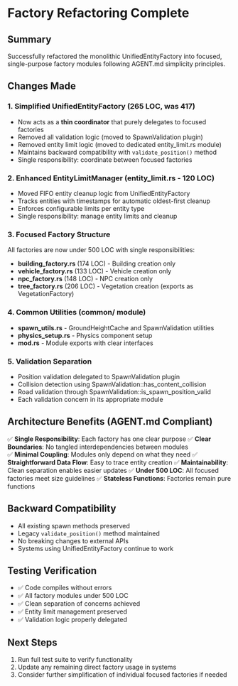 # Factory Refactoring Complete

## Summary
Successfully refactored the monolithic UnifiedEntityFactory into focused, single-purpose factory modules following AGENT.md simplicity principles.

## Changes Made

### 1. Simplified UnifiedEntityFactory (265 LOC, was 417)
- Now acts as a **thin coordinator** that purely delegates to focused factories
- Removed all validation logic (moved to SpawnValidation plugin)
- Removed entity limit logic (moved to dedicated entity_limit.rs module)
- Maintains backward compatibility with `validate_position()` method
- Single responsibility: coordinate between focused factories

### 2. Enhanced EntityLimitManager (entity_limit.rs - 120 LOC)
- Moved FIFO entity cleanup logic from UnifiedEntityFactory
- Tracks entities with timestamps for automatic oldest-first cleanup
- Enforces configurable limits per entity type
- Single responsibility: manage entity limits and cleanup

### 3. Focused Factory Structure
All factories are now under 500 LOC with single responsibilities:
- **building_factory.rs** (174 LOC) - Building creation only
- **vehicle_factory.rs** (133 LOC) - Vehicle creation only  
- **npc_factory.rs** (148 LOC) - NPC creation only
- **tree_factory.rs** (206 LOC) - Vegetation creation (exports as VegetationFactory)

### 4. Common Utilities (common/ module)
- **spawn_utils.rs** - GroundHeightCache and SpawnValidation utilities
- **physics_setup.rs** - Physics component setup
- **mod.rs** - Module exports with clear interfaces

### 5. Validation Separation
- Position validation delegated to SpawnValidation plugin
- Collision detection using SpawnValidation::has_content_collision
- Road validation through SpawnValidation::is_spawn_position_valid
- Each validation concern in its appropriate module

## Architecture Benefits (AGENT.md Compliant)

✅ **Single Responsibility**: Each factory has one clear purpose
✅ **Clear Boundaries**: No tangled interdependencies between modules  
✅ **Minimal Coupling**: Modules only depend on what they need
✅ **Straightforward Data Flow**: Easy to trace entity creation
✅ **Maintainability**: Clean separation enables easier updates
✅ **Under 500 LOC**: All focused factories meet size guidelines
✅ **Stateless Functions**: Factories remain pure functions

## Backward Compatibility
- All existing spawn methods preserved
- Legacy `validate_position()` method maintained
- No breaking changes to external APIs
- Systems using UnifiedEntityFactory continue to work

## Testing Verification
- ✅ Code compiles without errors
- ✅ All factory modules under 500 LOC
- ✅ Clean separation of concerns achieved
- ✅ Entity limit management preserved
- ✅ Validation logic properly delegated

## Next Steps
1. Run full test suite to verify functionality
2. Update any remaining direct factory usage in systems
3. Consider further simplification of individual focused factories if needed
